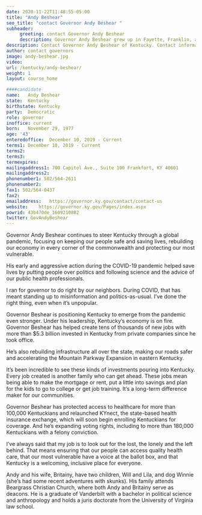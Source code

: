 ```yaml
---
date: 2020-11-22T11:48:55-05:00
title: "Andy Beshear"
seo_title: "contact Governor Andy Beshear "
subheader:
     greeting: contact Governor Andy Beshear 
     description: Governor Andy Beshear grew up in Fayette, Franklin, and Clark counties and graduated from Henry Clay High School. He is the son of Steve and Jane Beshear, the 61st Governor and first lady. Gov. Beshear graduated magna cum laude from Vanderbilt University and earned his Juris Doctor degree from the University of Virginia School of Law, where he was a Dean’s Scholar. After law school, he worked at an international law firm based in Washington, D.C., and it was during that time that he met his wife, Britainy. Andy and Britainy have two young children, Will and Lila. The family attends Beargrass Christian Church, where both Andy and Britainy serve as deacons, and they volunteer with several local organizations.
description: Contact Governor Andy Beshear of Kentucky. Contact information for Andy Beshear includes his email address, phone number, and mailing address.
author: contact governors
image: andy-beshear.jpg
video:
url: /kentucky/andy-beshear/
weight: 1
layout: course_home

####candidate
name:	Andy Beshear
state:	Kentucky
birthstate: Kentucky
party:	Democratic
role: governor
inoffice: current
born:	November 29, 1977
age: '43'
enteredoffice:	December 10, 2019 - Current 
terms1: December 10, 2019 - Current
terms2: 
terms3: 
termexpires:	
mailingaddress1: 700 Capitol Ave., Suite 100 Frankfort, KY 40601
mailingaddress2:		
phonenumber1: 502/564-2611
phonenumber2:	
fax1: 502/564-0437
fax2: 
emailaddress:	https://governor.ky.gov/contact/contact-us
website:	https://governor.ky.gov/Pages/index.aspx
powrid: 43b470de_1609210882
twitter: GovAndyBeshear
---
```


Governor Andy Beshear continues to steer Kentucky through a global pandemic, focusing on keeping our people safe and saving lives, rebuilding our economy in every corner of the commonwealth and protecting our most vulnerable.

His early and aggressive action during the COVID-19 pandemic helped save lives by putting people over politics and following science and the advice of our public health professionals. 

I ran for governor to do right by our neighbors. During COVID, that has meant standing up to misinformation and politics-as-usual. I’ve done the right thing, even when it’s unpopular. 

Governor Beshear is positioning Kentucky to emerge from the pandemic even stronger. Under his leadership, Kentucky’s economy is on fire. Governor Beshear has helped create tens of thousands of new jobs with more than $5.3 billion invested in Kentucky from private companies since he took office. 

He’s also rebuilding infrastructure all over the state, making our roads safer and accelerating the Mountain Parkway Expansion in eastern Kentucky.

It’s been incredible to see these kinds of investments pouring into Kentucky. Every job created is another family who can get ahead. These jobs mean being able to make the mortgage or rent, put a little into savings and plan for the kids to go to college or get job training. It’s a long-term difference maker for our communities. 

Governor Beshear has protected access to healthcare for more than 100,000 Kentuckians and relaunched KYnect, the state-based health insurance exchange, which will soon begin enrolling Kentuckians for coverage. And he’s expanding voting rights, including to more than 180,000 Kentuckians with a felony conviction. 

I’ve always said that my job is to look out for the lost, the lonely and the left behind. That means ensuring that our people can access quality health care, that our most vulnerable have a voice at the ballot box, and that Kentucky is a welcoming, inclusive place for everyone. 

Andy and his wife, Britainy, have two children, Will and Lila, and dog Winnie (she’s had some recent adventures with skunks). His family attends Beargrass Christian Church, where both Andy and Britainy serve as deacons. He is a graduate of Vanderbilt with a bachelor in political science and anthropology and holds a juris doctorate from the University of Virginia law school. 

